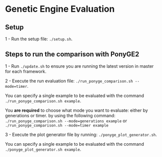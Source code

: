 # Genetic Engine Evaluation
## Setup

1 - Run the setup file: ``./setup.sh``.

## Steps to run the comparison with PonyGE2

1 - Run ``./update.sh`` to ensure you are running the latest version in master for each framework.

2 - Execute the run evaluation file: ``./run_ponyge_comparison.sh --mode=timer``. 

You can specify a single example to be evaluated with the command ``./run_ponyge_comparison.sh example``.

You **are required** to choose what mode you want to evaluate: either by generations or timer. by using the following command:
``./run_ponyge_comparison.sh --mode=generations example`` or ``./run_ponyge_comparison.sh --mode=timer example`` 

3 - Execute the plot generator file by running: ``./ponyge_plot_generator.sh``. 

You can specify a single example to be evaluated with the command ``./ponyge_plot_generator.sh example``.
